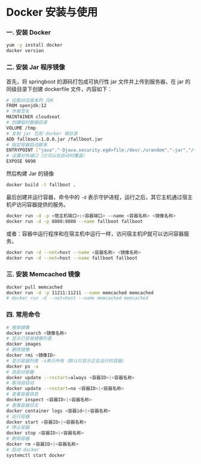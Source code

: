 # Docker 安装与使用

### 一. 安装 Docker

```bash
yum -y install docker
docker version
```

### 二. 安装 Jar 程序镜像

首先，将 springboot 的源码打包成可执行性 jar 文件并上传到服务器，在 jar 的同级目录下创建 dockerfile 文件，内容如下：

```bash
# 拉取对应版本的 JDK
FROM openjdk:12
# 作者签名
MAINTAINER cloudseat
# 创建临时数据目录
VOLUME /tmp
# 复制 jar 包到 docker 根目录
ADD fallboot-1.0.0.jar /fallboot.jar
# 指定容器启动脚本
ENTRYPOINT ["java","-Djava.security.egd=file:/dev/./urandom","-jar","/fallboot.jar"]
# 设置对外端口（已可以在启动时覆盖）
EXPOSE 9090
```

然后构建 Jar 的镜像

```bash
docker build -t fallboot .
```

最后创建并运行容器，命令中的 `-d` 表示守护进程，运行之后，其它主机通过宿主机IP访问容器提供的服务。

```bash
docker run -d -p <宿主机端口>:<容器端口> --name <容器名称> <镜像名称>
docker run -d -p 8080:8080 --name fallboot fallboot
```

或者：容器中运行程序和在宿主机中运行一样，访问宿主机IP就可以访问容器服务。

```bash
docker run -d --net=host --name <容器名称> <镜像名称>
docker run -d --net=host --name fallboot fallboot
```

### 三. 安装 Memcached 镜像

```bash
docker pull memcached
docker run -d -p 11211:11211 --name memcached memcached
# docker run -d --net=host --name memcached memcached
```

### 四. 常用命令

```bash
# 搜索镜像
docker search <镜像名称>
# 显示已安装镜像列表
docker images
# 删除镜像
docker rmi <镜像ID>
# 显示容器列表 -a表示所有（默认只显示正在运行的容器）
docker ps -a
# 自启动容器
docker update --restart=always <容器ID>|<容器名称>
# 取消自启动
docker update --restart=no <容器ID>|<容器名称>
# 查看容器信息
docker inspect <容器ID>|<容器名称>
# 查看容器日志
docker container logs <容器id>|<容器名称>
# 运行容器
docker start <容器ID>|<容器名称>
# 停止容器
docker stop <容器ID>|<容器名称>
# 删除容器
docker rm <容器ID>|<容器名称>
# 启动 docker
systemctl start docker
```

